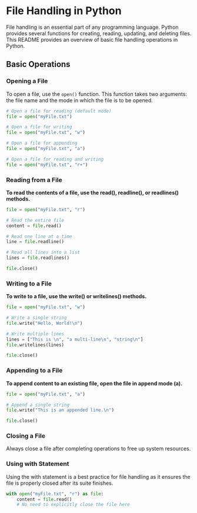 # File Handling in Python

File handling is an essential part of any programming language. Python provides several functions for creating, reading, updating, and deleting files. This README provides an overview of basic file handling operations in Python.

## Basic Operations

### Opening a File

To open a file, use the `open()` function. This function takes two arguments: the file name and the mode in which the file is to be opened.

```python
# Open a file for reading (default mode)
file = open("myFile.txt")

# Open a file for writing
file = open("myFile.txt", "w")

# Open a file for appending
file = open("myFile.txt", "a")

# Open a file for reading and writing
file = open("myFile.txt", "r+")
```

### Reading from a File

**To read the contents of a file, use the read(), readline(), or readlines() methods.**

```python
file = open("myFile.txt", "r")

# Read the entire file
content = file.read()

# Read one line at a time
line = file.readline()

# Read all lines into a list
lines = file.readlines()

file.close()
```

### Writing to a File

**To write to a file, use the write() or writelines() methods.**

```python
file = open("myFile.txt", "w")

# Write a single string
file.write("Hello, World!\n")

# Write multiple lines
lines = ["This is \n", "a multi-line\n", "string\n"]
file.writelines(lines)

file.close()
```
### Appending to a File

**To append content to an existing file, open the file in append mode (a).**

```python
file = open("myFile.txt", "a")

# Append a single string
file.write("This is an appended line.\n")

file.close()
```
### Closing a File

Always close a file after completing operations to free up system resources.

### Using with Statement

Using the with statement is a best practice for file handling as it ensures the file is properly closed after its suite finishes.

```python
with open("myFile.txt", "r") as file:
    content = file.read()
    # No need to explicitly close the file here
```